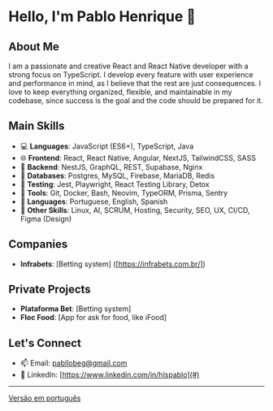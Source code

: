 
# Hello, I'm Pablo Henrique 👋

## About Me
I am a passionate and creative React and React Native developer with a strong focus on TypeScript. 
I develop every feature with user experience and performance in mind, as I believe that the rest are just consequences. 
I love to keep everything organized, flexible, and maintainable in my codebase, since success is the goal and the code should be prepared for it.

## Main Skills
- 💻 **Languages**: JavaScript (ES6+), TypeScript, Java
- 🌐 **Frontend**: React, React Native, Angular, NextJS, TailwindCSS, SASS
- 🔗 **Backend**: NestJS, GraphQL, REST, Supabase, Nginx 
- 💾 **Databases**: Postgres, MySQL, Firebase, MariaDB, Redis
- 💾 **Testing**:  Jest, Playwright, React Testing Library, Detox
- 🔧 **Tools**: Git, Docker, Bash, Neovim, TypeORM, Prisma, Sentry
- 🚀 **Languages**: Portuguese, English, Spanish
- 🚀 **Other Skills**: Linux, AI, SCRUM,  Hosting, Security, SEO, UX, CI/CD, Figma (Design)

## Companies
- **Infrabets**: [Betting system] ([https://infrabets.com.br/])

## Private Projects
- **Plataforma Bet**: [Betting system] 
- **Floc Food**: [App for ask for food, like iFood] 

## Let's Connect
- 📫 Email: pabllobeg@gmail.com
- 📱 LinkedIn: [https://www.linkedin.com/in/hlspablo](#) 

---
[Versão em português](README-ptBR.md)

